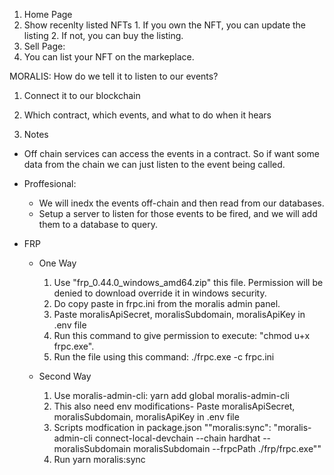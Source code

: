 1. Home Page
  1. Show recenlty listed NFTs
    1. If you own the NFT, you can update the listing
    2. If not, you can buy the listing.
2. Sell Page:
  1. You can list your NFT on the markeplace.

MORALIS: How do we tell it to listen to our events?

1. Connect it to our blockchain
2. Which contract, which events, and what to do when it hears

3. Notes
  - Off chain services can access the events in a contract. So if want some data from the chain we can just listen to the event being called.
  - Proffesional:
    - We will inedx the events off-chain and then read from our databases.
    - Setup a server to listen for those events to be fired, and we will add them to a database to query. 

  - FRP
    - One Way
      1. Use "frp_0.44.0_windows_amd64.zip" this file. Permission will be denied to download override it in windows security.
      2. Do copy paste in frpc.ini from the moralis admin panel.
      3. Paste moralisApiSecret, moralisSubdomain, moralisApiKey in .env file
      4. Run this command to give permission to execute: "chmod u+x frpc.exe".
      5. Run the file using this command: ./frpc.exe -c frpc.ini

    - Second Way
      1. Use moralis-admin-cli: yarn add global moralis-admin-cli
      2. This also need env modifications- Paste moralisApiSecret, moralisSubdomain, moralisApiKey in .env file
      3. Scripts modfication in package.json ""moralis:sync": "moralis-admin-cli connect-local-devchain --chain hardhat --moralisSubdomain moralisSubdomain --frpcPath ./frp/frpc.exe""
      4. Run yarn moralis:sync